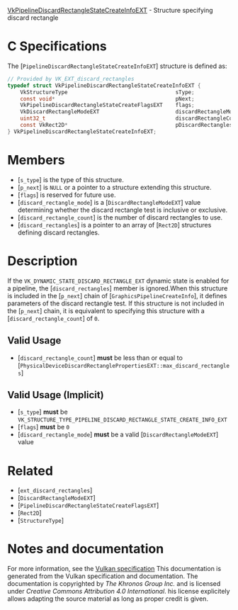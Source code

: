 [VkPipelineDiscardRectangleStateCreateInfoEXT](https://www.khronos.org/registry/vulkan/specs/1.3-extensions/man/html/VkPipelineDiscardRectangleStateCreateInfoEXT.html) - Structure specifying discard rectangle

# C Specifications
The [`PipelineDiscardRectangleStateCreateInfoEXT`] structure is defined
as:
```c
// Provided by VK_EXT_discard_rectangles
typedef struct VkPipelineDiscardRectangleStateCreateInfoEXT {
    VkStructureType                                  sType;
    const void*                                      pNext;
    VkPipelineDiscardRectangleStateCreateFlagsEXT    flags;
    VkDiscardRectangleModeEXT                        discardRectangleMode;
    uint32_t                                         discardRectangleCount;
    const VkRect2D*                                  pDiscardRectangles;
} VkPipelineDiscardRectangleStateCreateInfoEXT;
```

# Members
- [`s_type`] is the type of this structure.
- [`p_next`] is `NULL` or a pointer to a structure extending this structure.
- [`flags`] is reserved for future use.
- [`discard_rectangle_mode`] is a [`DiscardRectangleModeEXT`] value determining whether the discard rectangle test is inclusive or exclusive.
- [`discard_rectangle_count`] is the number of discard rectangles to use.
- [`discard_rectangles`] is a pointer to an array of [`Rect2D`] structures defining discard rectangles.

# Description
If the `VK_DYNAMIC_STATE_DISCARD_RECTANGLE_EXT` dynamic state is enabled
for a pipeline, the [`discard_rectangles`] member is ignored.When this structure is included in the [`p_next`] chain of
[`GraphicsPipelineCreateInfo`], it defines parameters of the discard
rectangle test.
If this structure is not included in the [`p_next`] chain, it is equivalent
to specifying this structure with a [`discard_rectangle_count`] of `0`.
## Valid Usage
-  [`discard_rectangle_count`] **must**  be less than or equal to [`PhysicalDeviceDiscardRectanglePropertiesEXT::max_discard_rectangles`]

## Valid Usage (Implicit)
-  [`s_type`] **must**  be `VK_STRUCTURE_TYPE_PIPELINE_DISCARD_RECTANGLE_STATE_CREATE_INFO_EXT`
-  [`flags`] **must**  be `0`
-  [`discard_rectangle_mode`] **must**  be a valid [`DiscardRectangleModeEXT`] value

# Related
- [`ext_discard_rectangles`]
- [`DiscardRectangleModeEXT`]
- [`PipelineDiscardRectangleStateCreateFlagsEXT`]
- [`Rect2D`]
- [`StructureType`]

# Notes and documentation
For more information, see the [Vulkan specification](https://www.khronos.org/registry/vulkan/specs/1.3-extensions/html/vkspec.html)
This documentation is generated from the Vulkan specification and documentation.
The documentation is copyrighted by *The Khronos Group Inc.* and is licensed under *Creative Commons Attribution 4.0 International*.
his license explicitely allows adapting the source material as long as proper credit is given.
        